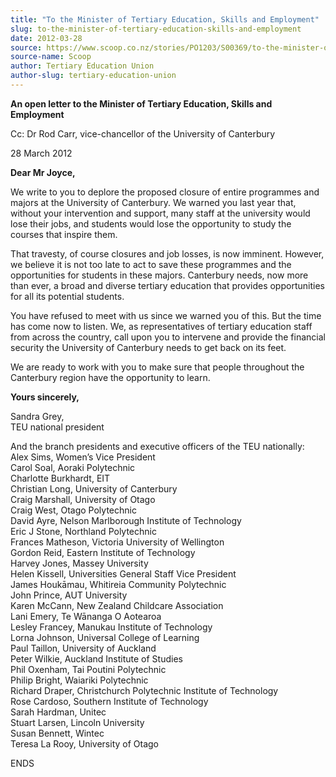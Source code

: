 ```yaml
---
title: "To the Minister of Tertiary Education, Skills and Employment"
slug: to-the-minister-of-tertiary-education-skills-and-employment
date: 2012-03-28
source: https://www.scoop.co.nz/stories/PO1203/S00369/to-the-minister-of-tertiary-education-skills-and-employment.htm
source-name: Scoop
author: Tertiary Education Union
author-slug: tertiary-education-union
---
```


<p><b>An open letter to the Minister of Tertiary Education,
Skills and Employment</b></p>

<p>Cc: Dr Rod Carr, vice-chancellor
of the University of Canterbury</p>

<p>28 March 2012</p>

<p><b>Dear Mr
Joyce,</b></p>

<p>We write to you to deplore the proposed closure
of entire programmes and majors at the University of
Canterbury. We warned you last year that, without your
intervention and support, many staff at the university would
lose their jobs, and students would lose the opportunity to
study the courses that inspire them.<p>

<p>That travesty, of
course closures and job losses, is now imminent. However, we
believe it is not too late to act to save these programmes
and the opportunities for students in these majors.
Canterbury needs, now more than ever, a broad and diverse
tertiary education that provides opportunities for all its
potential students.</p>

<p>You have refused to meet with us since
we warned you of this. But the time has come now to listen.
We, as representatives of tertiary education staff from
across the country, call upon you to intervene and provide
the financial security the University of Canterbury needs to
get back on its feet.</p>

<p>We are ready to work with you to
make sure that people throughout the Canterbury region have
the opportunity to learn.<p>

<p><b>Yours
sincerely,</b></p>

<p>Sandra Grey,<br>TEU national
president</p>

<p>And the branch presidents and executive officers
of the TEU nationally:<br>Alex Sims, Women’s Vice
President<br>Carol Soal, Aoraki Polytechnic<br>Charlotte
Burkhardt, EIT<br>Christian Long, University of
Canterbury<br>Craig Marshall, University of Otago<br>Craig
West, Otago Polytechnic<br>David Ayre, Nelson Marlborough
Institute of Technology<br>Eric J Stone, Northland
Polytechnic<br>Frances Matheson, Victoria University of
Wellington<br>Gordon Reid, Eastern Institute of
Technology<br>Harvey Jones, Massey University<br>Helen
Kissell, Universities General Staff Vice President<br>James
Houkāmau, Whitireia Community Polytechnic<br>John Prince,
AUT University<br>Karen McCann, New Zealand Childcare
Association<br>Lani Emery, Te Wānanga O Aotearoa<br>Lesley
Francey, Manukau Institute of Technology<br>Lorna Johnson,
Universal College of Learning<br>Paul Taillon, University of
Auckland<br>Peter Wilkie, Auckland Institute of
Studies<br>Phil Oxenham, Tai Poutini Polytechnic<br>Philip
Bright, Waiariki Polytechnic<br>Richard Draper, Christchurch
Polytechnic Institute of Technology<br>Rose Cardoso,
Southern Institute of Technology<br>Sarah Hardman,
Unitec<br>Stuart Larsen, Lincoln University<br>Susan
Bennett, Wintec<br>Teresa La Rooy, University of
Otago</p>

<p>ENDS<p>


